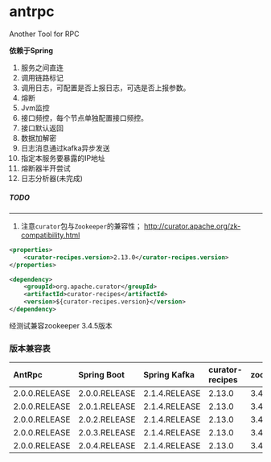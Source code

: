 # antrpc
Another Tool for RPC

**依赖于Spring**

1. 服务之间直连
2. 调用链路标记
3. 调用日志，可配置是否上报日志，可选是否上报参数。
4. 熔断
5. Jvm监控
6. 接口频控，每个节点单独配置接口频控。
7. 接口默认返回
8. 数据加解密
10. 日志消息通过kafka异步发送
13. 指定本服务要暴露的IP地址
15. 熔断器半开尝试
16. 日志分析器(未完成)

##### TODO


---
1. 注意```curator```包与```Zookeeper```的兼容性；
http://curator.apache.org/zk-compatibility.html
```xml
<properties>
    <curator-recipes.version>2.13.0</curator-recipes.version>
</properties>
```
```xml
<dependency>
    <groupId>org.apache.curator</groupId>
    <artifactId>curator-recipes</artifactId>
    <version>${curator-recipes.version}</version>
</dependency>
```
经测试兼容zookeeper 3.4.5版本


### 版本兼容表
| AntRpc        | Spring Boot | Spring Kafka  | curator-recipes | zookeeper |
|:--------------|:------------|:--------------|:----------------|:----------|
| 2.0.0.RELEASE | 2.0.0.RELEASE | 2.1.4.RELEASE   | 2.13.0    | 3.4.8 |
| 2.0.0.RELEASE | 2.0.1.RELEASE | 2.1.4.RELEASE   | 2.13.0    | 3.4.8 |
| 2.0.0.RELEASE | 2.0.2.RELEASE | 2.1.4.RELEASE   | 2.13.0    | 3.4.8 |
| 2.0.0.RELEASE | 2.0.3.RELEASE | 2.1.4.RELEASE   | 2.13.0    | 3.4.8 |
| 2.0.0.RELEASE | 2.0.4.RELEASE | 2.1.4.RELEASE   | 2.13.0    | 3.4.8 |


